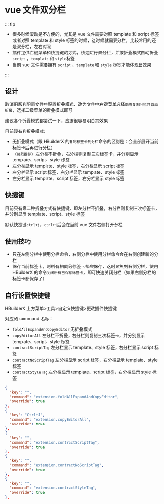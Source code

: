 # vue 文件双分栏

::: tip

- 很多时候滚动是不方便的，尤其是 vue 文件需要对照 template 和 script 标签或者对照 template 和 style 标签的时候，这时候就需要分栏，比较常用的还是双分栏，左右对照
- 插件提供右键菜单和快捷键的方式，快速进行双分栏，并按折叠模式自动折叠 `script` ，`template` 和 `style`标签
- 当前 vue 文件需要拥有 `script` ，`template` 和 `style` 标签才能体现出效果

:::

## 设计

取消旧版的配置文件中配置折叠模式，改为文件中右键菜单选择`向右复制分栏并自动折叠`，选择二级菜单的折叠模式即可

建议各个折叠模式都尝试一下，应该很容易明白其效果

目前现有的折叠模式:

- 无折叠模式（跟 HBuilderX 的`复制标签卡到分栏`命令的区别是：会全部展开当前标签卡后再进行分栏）
- （`强烈推荐`）左分栏不折叠，右分栏则复制三次标签卡，并分别显示 template、script、style 标签
- 左分栏显示 template、style 标签，右分栏显示 script 标签
- 左分栏显示 script 标签，右分栏显示 template、style 标签
- 左分栏显示 template、script 标签，右分栏显示 style 标签

## 快捷键

目前只有第二种折叠方式有快捷键，即左分栏不折叠，右分栏则复制三次标签卡，并分别显示 template、script、style 标签

默认快捷键`ctrl+j`，`ctrl+j`后会在当前 vue 文件右侧打开分栏

## 使用技巧

- 只在左侧分栏中使用分栏命令，右侧分栏中使用分栏命令会在右侧创建新的分栏
- 保存当前标签卡，则所有相同的标签卡都会保存，这时聚焦到右侧分栏，使用 HBuilderX 的命令`关闭所有已保存标签卡`，即可快速关闭分栏（如果右侧分栏的标签卡都保存了）

## 自行设置快捷键

HBuilderX 上方菜单>工具>自定义快捷键>更改插件快捷键

对应的 command 名称：

- `foldAllExpandAndCopyEditor` 无折叠模式
- `copyEditorAll` 左分栏不折叠，右分栏则复制三次标签卡，并分别显示 template、script、style 标签
- `contractScriptTag` 左分栏显示 template、style 标签，右分栏显示 script 标签
- `contractNoScriptTag` 左分栏显示 script 标签，右分栏显示 template、style 标签
- `contractStyleTag` 左分栏显示 template、script 标签，右分栏显示 style 标签

```json
{
  "key": "",
  "command": "extension.foldAllExpandAndCopyEditor",
  "override": true
},
{
  "key": "Ctrl+J",
  "command": "extension.copyEditorAll",
  "override": true
},
{
  "key": "",
  "command": "extension.contractScriptTag",
  "override": true
},
{
  "key": "",
  "command": "extension.contractNoScriptTag",
  "override": true
},
{
  "key": "",
  "command": "extension.contractStyleTag",
  "override": true
},
```


 <git-talk/> 

